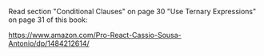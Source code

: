 Read section "Conditional Clauses" on page 30 "Use Ternary Expressions" on page 31 of this book:

https://www.amazon.com/Pro-React-Cassio-Sousa-Antonio/dp/1484212614/